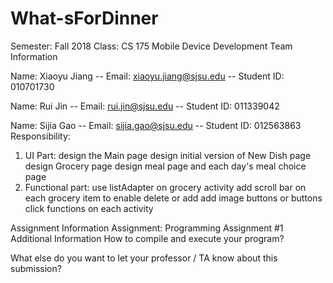 # What-sForDinner

Semester: Fall 2018
Class: CS 175 Mobile Device Development
Team Information

Name: Xiaoyu Jiang -- Email: xiaoyu.jiang@sjsu.edu -- Student ID: 010701730 

Name: Rui Jin -- Email: rui.jin@sjsu.edu -- Student ID: 011339042

Name: Sijia Gao -- Email: sijia.gao@sjsu.edu -- Student ID: 012563863 
Responsibility: 
  1. UI Part: design the Main page
              design initial version of New Dish page
              design Grocery page
              design meal page and each day's meal choice page
  2. Functional part: use listAdapter on grocery activity
                      add scroll bar on each grocery item to enable delete or add 
                      add image buttons or buttons click functions on each activity
                      

Assignment Information
Assignment: Programming Assignment #1
Additional Information
How to compile and execute your program?

What else do you want to let your professor / TA know about this submission?
